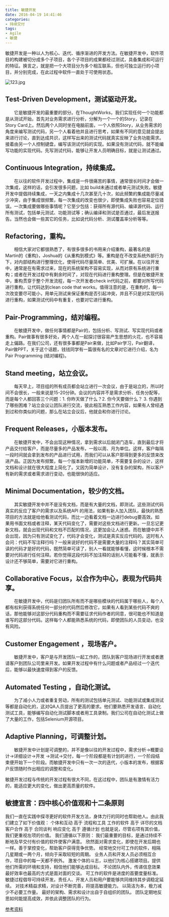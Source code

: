 ```yaml
---
title: 敏捷开发
date: 2016-04-19 14:41:46
categories:
- 持续交付
tags: 
- Agile
- 敏捷
---
```


敏捷开发是一种以人为核心、迭代、循序渐进的开发方法。在敏捷开发中，软件项目的构建被切分成多个子项目，各个子项目的成果都经过测试，具备集成和可运行的特征。换言之，就是把一个大项目分为多个相互联系，但也可独立运行的小项目，并分别完成，在此过程中软件一直处于可使用状态。
 <!-- more -->
![123.jpg](http://img.blog.csdn.net/20140328151407843?watermark/2/text/aHR0cDovL2Jsb2cuY3Nkbi5uZXQvbGl1Y2h1bm1pbmcwMzM=/font/5a6L5L2T/fontsize/400/fill/I0JBQkFCMA==/dissolve/70/gravity/SouthEast)
## Test-Driven Development，测试驱动开发。
　　它是敏捷开发的最重要的部分。在ThoughtWorks，我们实现任何一个功能都是从测试开始，首先对业务需求进行分析，分解为一个一个的Story，记录在Story Card上。然后两个人同时坐在电脑前面，一个人依照Story，从业务需求的角度来编写测试代码，另一个人看着他并且进行思考，如果有不同的意见就会提出来进行讨论，直到达成共识，这样写出来的测试代码就真实反映了业务功能需求。接着由另一个人控制键盘，编写该测试代码的实现。如果没有测试代码，就不能编写功能的实现代码。先写测试代码，能够让开发人员明确目标，就是让测试通过。
## Continuous Integration，持续集成。
　　在以往的软件开发过程中，集成是一件很痛苦的事情，通常很长时间才会做一次集成，这样的话，会引发很多问题，比如 build未通过或者单元测试失败。敏捷开发中提倡持续集成，一天之内集成十几次甚至几十次，如此频繁的集成能尽量减少冲突，由于集成很频繁，每一次集成的改变也很少，即使集成失败也容易定位错误。一次集成要做哪些事情呢？它至少包括：获得所有源代码、编译源代码、运行所有测试，包括单元测试、功能测试等；确认编译和测试是否通过，最后发送报告。当然也会做一些其它的任务，比如说代码分析、测试覆盖率分析等等。
## Refactoring，重构。
　　相信大家对它都很熟悉了，有很多很多的书用来介绍重构，最著名的是Martin的《重构》，Joshua的《从重构到模式》等。重构是在不改变系统外部行为下，对内部结构进行整理优化，使得代码尽量简单、优美、可扩展。在以往开发中，通常是在有需求过来，现在的系统架构不容易实现，从而对原有系统进行重构；或者在开发过程中有剩余时间了，对现在代码进行重构整理。但是在敏捷开发中，重构贯穿于整个开发流程，每一次开发者check in代码之前，都要对所写代码进行重构，让代码达到clean code that works。值得注意的是，在重构时，每一次改变要尽可能小，用单元测试来保证重构是否引起冲突，并且不只是对实现代码进行重构，如果测试代码中有重复，也要对它进行重构。
## Pair-Programming，结对编程。
　　在敏捷开发中，做任何事情都是Pair的，包括分析、写测试、写实现代码或者重构。Pair做事有很多好处，两个人在一起探讨很容易产生思想的火花，也不容易走上偏路。在我们公司，还有很多事都是Pair来做，比如Pair学习，Pair翻译，Pair做PPT，关于这个话题，钱钱同学有一篇很有名的文章对它进行介绍，名为Pair Programming (结对编程)。
## Stand meeting，站立会议。
　　每天早上，项目组的所有成员都会站立进行一次会议，由于是站立的，所以时间不会很长，一般来说是15-20分钟。会议的内容并不是需求分析、任务分配等，而是每个人都回答三个问题：1. 你昨天做了什么？2. 你今天要做什么？ 3. 你遇到了哪些困难？站立会议让团队进行交流，彼此相互熟悉工作内容，如果有人曾经遇到过和你类似的问题，那么在站立会议后，他就会和你进行讨论。
## Frequent Releases，小版本发布。
　　在敏捷开发中，不会出现这种情况，拿到需求以后就闭门造车，直到最后才将产品交付给客户，而是尽量多的产品发布，一般以周、月为单位。这样，客户每隔一段时间就会拿到发布的产品进行试用，而我们可以从客户那得到更多的反馈来改进产品。正因为发布频繁，每一个版本新增的功能简单，不需要复杂的设计，这样文档和设计就在很大程度上简化了。又因为简单设计，没有复杂的架构，所以客户有新的需求或者需求进行变动，也能很快的适应。
## Minimal Documentation，较少的文档。
　　其实敏捷开发中并不是没有文档，而是有大量的文档，即测试。这些测试代码真实的反应了客户的需求以及系统API 的用法，如果有新人加入团队，最快的熟悉项目的方法就是给他看测试代码，而比一边看着文档一边进行debug要高效。如果用书面文档或者注释，某天代码变化了，需要对这些文档进行更新。一旦忘记更新文档，就会出现代码和文档不匹配的情况，这更加会让人迷惑。而在敏捷中并不会出现，因为只有测试变化了，代码才会变化，测试是真实反应代码的。这时有人会问：代码不写注释行吗？一般来说好的代码不是需要大量的注释吗？其实简单可读的代码才是好的代码，既然简单可读了，别人一看就能够看懂，这时候根本不需要对代码进行任何注释。若你觉得这段代码不加注释的话别人可能看不懂，就表示设计还不够简单，需要对它进行重构。
## Collaborative Focus，以合作为中心，表现为代码共享。
　　在敏捷开发中，代码是归团队所有而不是哪些模块的代码属于哪些人，每个人都有权利获得系统任何一部分的代码然后修改它，如果有人看到某些代码不爽的话，那他能够对这部分代码重构而不需要征求代码作者的同意，很可能也不知道是谁写的这部分代码。这样每个人都能熟悉系统的代码，即使团队的人员变动，也没有风险。
## Customer Engagement ，现场客户。
　　敏捷开发中，客户是与开发团队一起工作的，团队到客户现场进行开发或者邀请客户到团队公司里来开发。如果开发过程中有什么问题或者产品经过一个迭代后，能够以最快速度得到客户的反馈。
## Automated Testing ，自动化测试。
　　为了减小人力或者重复劳动，所有的测试包括单元测试、功能测试或集成测试等都是自动化的，这对QA人员提出了更高的要求。他们要熟悉开发语言、自动化测试工具，能够编写自动化测试脚本或者用工具录制。我们公司在自动化测试上做了大量的工作，包括Selenium开源项目。
## Adaptive Planning，可调整计划。
　　敏捷开发中计划是可调整的，并不是像以往的开发过程中，需求分析->概要设计->详细设计->开发 ->测试->交付，每一个阶段都是有计划的进行，一个阶段结束便开始下一个阶段。而敏捷开发中只有一次一次的迭代，小版本的发布，根据客户反馈随时作出相应的调整和变化。
　　

   敏捷开发过程与传统的开发过程有很大不同，在这过程中，团队是有激情有活力的，能适应更大的变化，做出更高质量的软件。

## 敏捷宣言：四中核心价值观和十二条原则
我们一直在实践中探寻更好的软件开发方法，身体力行的同时也帮助他人。由此我们建立了如下价值观：
个体和互动 高于 流程和工具
工作的软件 高于 详尽的文档
客户合作 高于 合同谈判
响应变化 高于 遵循计划
也就是说，尽管右项有其价值，我们更重视左项的价值。
我们遵循以下原则：
我们最重要的目标，是通过持续不断地及早交付有价值的软件使客户满意。
欣然面对需求变化，即使在开发后期也一样。善于掌控变化，帮助客户获得竞争优势。
经常地交付可工作的软件，相隔几星期或一两个月，倾向于采取较短的周期。
业务人员和开发人员必须相互合作，项目中的每一天都不例外。
激发个体的斗志，以他们为核心搭建项目。提供他们所需的环境和支持，相信他们能够达成目标。
不论团队内外，传递信息效果最好效率也最高的方式是面对面的交谈。
可工作的软件是进度的首要度量标准。
敏捷过程倡导可持续开发。责任人、开发人员和用户要能够共同维持其步调稳定延续。
对技术精益求精，对设计不断完善，将提高敏捷能力。
以简洁为本，极力减少不必要工作量。
最好的架构、需求和设计出自于自组织的团队。
团队定期地反思如何能提高成效，并依此调整团队的行为。

[参考资料](http://blog.csdn.net/liuchunming033/article/details/22407569)
